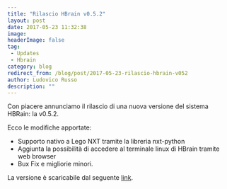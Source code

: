 ```yaml
---
title: "Rilascio HBrain v0.5.2"
layout: post
date: 2017-05-23 11:32:38
image: 
headerImage: false
tag: 
 - Updates
 - Hbrain
category: blog
redirect_from: /blog/post/2017-05-23-rilascio-hbrain-v052
author: Ludovico Russo
description: ""
---
```


Con piacere annunciamo il rilascio di una nuova versione del sistema HBRain: la v0.5.2.

Ecco le modifiche apportate:

 - Supporto nativo a Lego NXT tramite la libreria nxt-python
 - Aggiunta la possibilità di accedere al terminale linux di HBrain tramite web browser
 - Bux Fix e migliorie minori.

La versione è scaricabile dal seguente [link](https://sourceforge.net/projects/hbrain/).